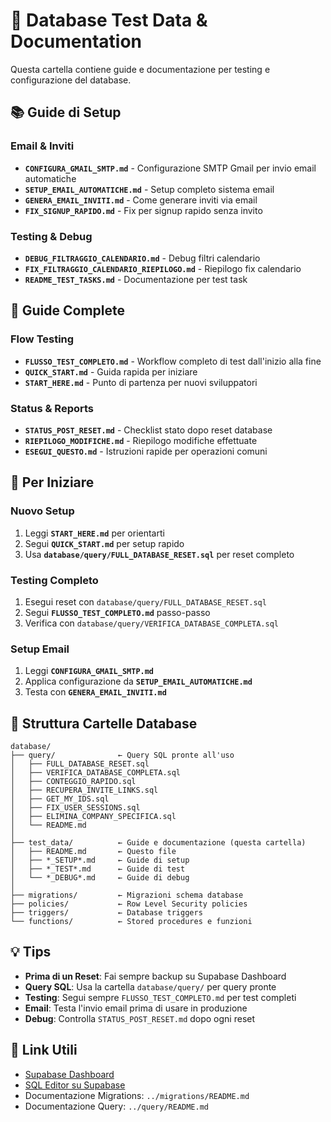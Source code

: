 # 📁 Database Test Data & Documentation

Questa cartella contiene guide e documentazione per testing e configurazione del database.

## 📚 Guide di Setup

### Email & Inviti
- **`CONFIGURA_GMAIL_SMTP.md`** - Configurazione SMTP Gmail per invio email automatiche
- **`SETUP_EMAIL_AUTOMATICHE.md`** - Setup completo sistema email
- **`GENERA_EMAIL_INVITI.md`** - Come generare inviti via email
- **`FIX_SIGNUP_RAPIDO.md`** - Fix per signup rapido senza invito

### Testing & Debug
- **`DEBUG_FILTRAGGIO_CALENDARIO.md`** - Debug filtri calendario
- **`FIX_FILTRAGGIO_CALENDARIO_RIEPILOGO.md`** - Riepilogo fix calendario
- **`README_TEST_TASKS.md`** - Documentazione per test task

## 📖 Guide Complete

### Flow Testing
- **`FLUSSO_TEST_COMPLETO.md`** - Workflow completo di test dall'inizio alla fine
- **`QUICK_START.md`** - Guida rapida per iniziare
- **`START_HERE.md`** - Punto di partenza per nuovi sviluppatori

### Status & Reports
- **`STATUS_POST_RESET.md`** - Checklist stato dopo reset database
- **`RIEPILOGO_MODIFICHE.md`** - Riepilogo modifiche effettuate
- **`ESEGUI_QUESTO.md`** - Istruzioni rapide per operazioni comuni

## 🚀 Per Iniziare

### Nuovo Setup
1. Leggi **`START_HERE.md`** per orientarti
2. Segui **`QUICK_START.md`** per setup rapido
3. Usa **`database/query/FULL_DATABASE_RESET.sql`** per reset completo

### Testing Completo
1. Esegui reset con `database/query/FULL_DATABASE_RESET.sql`
2. Segui **`FLUSSO_TEST_COMPLETO.md`** passo-passo
3. Verifica con `database/query/VERIFICA_DATABASE_COMPLETA.sql`

### Setup Email
1. Leggi **`CONFIGURA_GMAIL_SMTP.md`**
2. Applica configurazione da **`SETUP_EMAIL_AUTOMATICHE.md`**
3. Testa con **`GENERA_EMAIL_INVITI.md`**

## 📂 Struttura Cartelle Database

```
database/
├── query/              ← Query SQL pronte all'uso
│   ├── FULL_DATABASE_RESET.sql
│   ├── VERIFICA_DATABASE_COMPLETA.sql
│   ├── CONTEGGIO_RAPIDO.sql
│   ├── RECUPERA_INVITE_LINKS.sql
│   ├── GET_MY_IDS.sql
│   ├── FIX_USER_SESSIONS.sql
│   ├── ELIMINA_COMPANY_SPECIFICA.sql
│   └── README.md
│
├── test_data/          ← Guide e documentazione (questa cartella)
│   ├── README.md       ← Questo file
│   ├── *_SETUP*.md     ← Guide di setup
│   ├── *_TEST*.md      ← Guide di test
│   └── *_DEBUG*.md     ← Guide di debug
│
├── migrations/         ← Migrazioni schema database
├── policies/           ← Row Level Security policies
├── triggers/           ← Database triggers
└── functions/          ← Stored procedures e funzioni
```

## 💡 Tips

- **Prima di un Reset**: Fai sempre backup su Supabase Dashboard
- **Query SQL**: Usa la cartella `database/query/` per query pronte
- **Testing**: Segui sempre `FLUSSO_TEST_COMPLETO.md` per test completi
- **Email**: Testa l'invio email prima di usare in produzione
- **Debug**: Controlla `STATUS_POST_RESET.md` dopo ogni reset

## 🔗 Link Utili

- [Supabase Dashboard](https://supabase.com/dashboard)
- [SQL Editor su Supabase](https://supabase.com/dashboard/project/_/sql)
- Documentazione Migrations: `../migrations/README.md`
- Documentazione Query: `../query/README.md`

